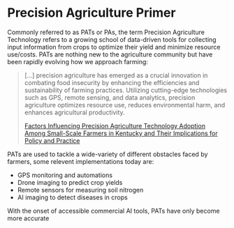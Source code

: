 # Precision Agriculture Primer
Commonly referred to as PATs or PAs, the term Precision Agriculture Technology refers to a growing school of data-driven tools for collecting input information from crops to optimize their yield and minimize resource use/costs. PATs are nothing new to the agriculture community but have been rapidly evolving how we approach farming:

> [...] precision agriculture has emerged as a crucial innovation in combating food insecurity by enhancing the efficiencies and sustainability of farming practices. Utilizing cutting-edge technologies such as GPS, remote sensing, and data analytics, precision agriculture optimizes resource use, reduces environmental harm, and enhances agricultural productivity.
> 
> [ Factors Influencing Precision Agriculture Technology Adoption Among Small-Scale Farmers in Kentucky and Their Implications for Policy and Practice ](https://www.mdpi.com/2077-0472/15/2/177)

PATs are used to tackle a wide-variety of different obstacles faced by farmers, some relevent implementations today are:
- GPS monitoring and automations
- Drone imaging to predict crop yields
- Remote sensors for measuring soil nitrogen
- AI imaging to detect diseases in crops

With the onset of accessible commercial AI tools, PATs have only become more accurate 
